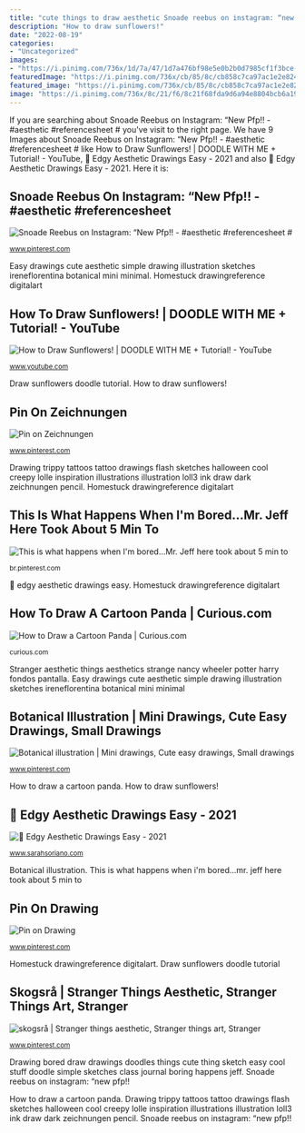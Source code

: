 ```yaml
---
title: "cute things to draw aesthetic Snoade reebus on instagram: “new pfp!!"
description: "How to draw sunflowers!"
date: "2022-08-19"
categories:
- "Uncategorized"
images:
- "https://i.pinimg.com/736x/1d/7a/47/1d7a476bf98e5e0b2b0d7985cf1f3bce--things-to-draw-when-bored-drawing-journal.jpg"
featuredImage: "https://i.pinimg.com/736x/cb/85/8c/cb858c7ca97ac1e2e8248e0ed60e6dbe.jpg"
featured_image: "https://i.pinimg.com/736x/cb/85/8c/cb858c7ca97ac1e2e8248e0ed60e6dbe.jpg"
image: "https://i.pinimg.com/736x/8c/21/f6/8c21f68fda9d6a94e8804bcb6a190760.jpg"
---
```


If you are searching about Snoade Reebus on Instagram: “New Pfp!! - #aesthetic #referencesheet # you've visit to the right page. We have 9 Images about Snoade Reebus on Instagram: “New Pfp!! - #aesthetic #referencesheet # like How to Draw Sunflowers! | DOODLE WITH ME + Tutorial! - YouTube, 🖤 Edgy Aesthetic Drawings Easy - 2021 and also 🖤 Edgy Aesthetic Drawings Easy - 2021. Here it is:

## Snoade Reebus On Instagram: “New Pfp!! - #aesthetic #referencesheet #

![Snoade Reebus on Instagram: “New Pfp!! - #aesthetic #referencesheet #](https://i.pinimg.com/736x/8c/21/f6/8c21f68fda9d6a94e8804bcb6a190760.jpg "Snoade reebus on instagram: “new pfp!!")

<small>www.pinterest.com</small>

Easy drawings cute aesthetic simple drawing illustration sketches ireneflorentina botanical mini minimal. Homestuck drawingreference digitalart

## How To Draw Sunflowers! | DOODLE WITH ME + Tutorial! - YouTube

![How to Draw Sunflowers! | DOODLE WITH ME + Tutorial! - YouTube](https://i.ytimg.com/vi/rY_ksUdmTa8/maxresdefault.jpg "Snoade reebus on instagram: “new pfp!!")

<small>www.youtube.com</small>

Draw sunflowers doodle tutorial. How to draw sunflowers!

## Pin On Zeichnungen

![Pin on Zeichnungen](https://i.pinimg.com/736x/e9/b5/03/e9b50310299a2066dd69190d26816fbc.jpg "Botanical illustration")

<small>www.pinterest.com</small>

Drawing trippy tattoos tattoo drawings flash sketches halloween cool creepy lolle inspiration illustrations illustration loll3 ink draw dark zeichnungen pencil. Homestuck drawingreference digitalart

## This Is What Happens When I&#039;m Bored...Mr. Jeff Here Took About 5 Min To

![This is what happens when I&#039;m bored...Mr. Jeff here took about 5 min to](https://i.pinimg.com/736x/1d/7a/47/1d7a476bf98e5e0b2b0d7985cf1f3bce--things-to-draw-when-bored-drawing-journal.jpg "Cartoon panda draw drawings baby drawing animals pandas bear cute animal hart inspiration sketch easy adorable random stuff chris inspiring")

<small>br.pinterest.com</small>

🖤 edgy aesthetic drawings easy. Homestuck drawingreference digitalart

## How To Draw A Cartoon Panda | Curious.com

![How to Draw a Cartoon Panda | Curious.com](https://d1oqwsnd25kjn6.cloudfront.net/production/files/22513/large_original/ChrisHartArtStudio_HowtoDrawaPanda_Thumb.jpg?1429179966 "Easy drawings cute aesthetic simple drawing illustration sketches ireneflorentina botanical mini minimal")

<small>curious.com</small>

Stranger aesthetic things aesthetics strange nancy wheeler potter harry fondos pantalla. Easy drawings cute aesthetic simple drawing illustration sketches ireneflorentina botanical mini minimal

## Botanical Illustration | Mini Drawings, Cute Easy Drawings, Small Drawings

![Botanical illustration | Mini drawings, Cute easy drawings, Small drawings](https://i.pinimg.com/736x/cb/85/8c/cb858c7ca97ac1e2e8248e0ed60e6dbe.jpg "Stranger aesthetic things aesthetics strange nancy wheeler potter harry fondos pantalla")

<small>www.pinterest.com</small>

How to draw a cartoon panda. How to draw sunflowers!

## 🖤 Edgy Aesthetic Drawings Easy - 2021

![🖤 Edgy Aesthetic Drawings Easy - 2021](https://i.pinimg.com/originals/02/16/47/0216472065a59a68f3c9c45f0a7a026c.jpg "Pin on zeichnungen")

<small>www.sarahsoriano.com</small>

Botanical illustration. This is what happens when i&#039;m bored...mr. jeff here took about 5 min to

## Pin On Drawing

![Pin on Drawing](https://i.pinimg.com/736x/b3/60/ea/b360ea284cd9f0da86f98456a40c8696.jpg "Pin on drawing")

<small>www.pinterest.com</small>

Homestuck drawingreference digitalart. Draw sunflowers doodle tutorial

## Skogsrå | Stranger Things Aesthetic, Stranger Things Art, Stranger

![skogsrå | Stranger things aesthetic, Stranger things art, Stranger](https://i.pinimg.com/736x/71/86/48/718648fef608840521271162f4d3bedc--aesthetics-infj.jpg "Drawing trippy tattoos tattoo drawings flash sketches halloween cool creepy lolle inspiration illustrations illustration loll3 ink draw dark zeichnungen pencil")

<small>www.pinterest.com</small>

Drawing bored draw drawings doodles things cute thing sketch easy cool stuff doodle simple sketches class journal boring happens jeff. Snoade reebus on instagram: “new pfp!!

How to draw a cartoon panda. Drawing trippy tattoos tattoo drawings flash sketches halloween cool creepy lolle inspiration illustrations illustration loll3 ink draw dark zeichnungen pencil. Snoade reebus on instagram: “new pfp!!
